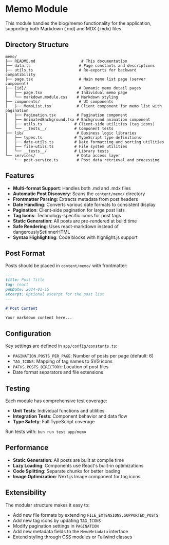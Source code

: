 # Memo Module

This module handles the blog/memo functionality for the application, supporting both Markdown (.md) and MDX (.mdx) files

## Directory Structure

```
memo/
├── README.md                    # This documentation
├── data.ts                     # Page constants and descriptions
├── utils.ts                    # Re-exports for backward compatibility
├── page.tsx                    # Main memo list page (server component)
├── [id]/                       # Dynamic memo detail pages
│   ├── page.tsx               # Individual memo page
│   └── markdown.module.css    # Markdown styling
├── components/                 # UI components
│   ├── MemoList.tsx           # Client component for memo list with pagination
│   ├── Pagination.tsx         # Pagination component
│   ├── AnimatedBackground.tsx # Background animation component
│   ├── utils.ts              # Client-side utilities (tag icons)
│   └── __tests__/            # Component tests
├── lib/                       # Business logic libraries
│   ├── types.ts              # TypeScript type definitions
│   ├── date-utils.ts         # Date formatting and sorting utilities
│   ├── file-utils.ts         # File system utilities
│   └── __tests__/            # Library tests
└── services/                  # Data access layer
    └── post-service.ts        # Post data retrieval and processing
```

## Features

- **Multi-format Support**: Handles both .md and .mdx files
- **Automatic Post Discovery**: Scans the `content/memo/` directory
- **Frontmatter Parsing**: Extracts metadata from post headers
- **Date Handling**: Converts various date formats to consistent display
- **Pagination**: Client-side pagination for large post lists
- **Tag Icons**: Technology-specific icons for post tags
- **Static Generation**: All posts are pre-rendered at build time
- **Safe Rendering**: Uses react-markdown instead of dangerouslySetInnerHTML
- **Syntax Highlighting**: Code blocks with highlight.js support

## Post Format

Posts should be placed in `content/memo/` with frontmatter:

```markdown
---
title: Post Title
tag: react
pubDate: 2024-01-15
excerpt: Optional excerpt for the post list
---

# Post Content

Your markdown content here...
```

## Configuration

Key settings are defined in `app/config/constants.ts`:

- `PAGINATION.POSTS_PER_PAGE`: Number of posts per page (default: 6)
- `TAG_ICONS`: Mapping of tag names to SVG icons
- `PATHS.POSTS_DIRECTORY`: Location of post files
- Date format separators and file extensions

## Testing

Each module has comprehensive test coverage:

- **Unit Tests**: Individual functions and utilities
- **Integration Tests**: Component behavior and data flow
- **Type Safety**: Full TypeScript coverage

Run tests with: `bun run test app/memo`

## Performance

- **Static Generation**: All posts are built at compile time
- **Lazy Loading**: Components use React's built-in optimizations
- **Code Splitting**: Separate chunks for better loading
- **Image Optimization**: Next.js Image component for tag icons

## Extensibility

The modular structure makes it easy to:

- Add new file formats by extending `FILE_EXTENSIONS.SUPPORTED_POSTS`
- Add new tag icons by updating `TAG_ICONS`
- Modify pagination settings in `PAGINATION`
- Add new metadata fields to the `MemoMetadata` interface
- Extend styling through CSS modules or Tailwind classes
